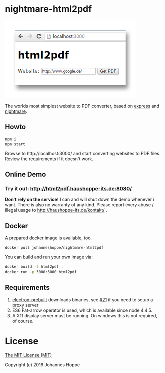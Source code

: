 # nightmare-html2pdf

![Screenshot](screenshot.png)

The worlds most simplest website to PDF converter, based on [express](http://expressjs.com/) and [nightmare](http://www.nightmarejs.org/).

## Howto
```
npm i
npm start
```

Browse to http://localhost:3000/ and start converting websites to PDF files.  
Review the requirements if it doesn't work.

## Online Demo

### Try it out: http://html2pdf.haushoppe-its.de:8080/


**Don't rely on the service!**
I can and will shut down the demo whenever i want.
There is also no warranty of any kind. Please report every abuse / illegal usage to http://haushoppe-its.de/kontakt/ .

## Docker

A prepared docker image is available, too.

```
docker pull johanneshoppe/nightmare-html2pdf
```

You can build and run your own image via:

```sh
docker build -t html2pdf .
docker run -p 3000:3000 html2pdf
```

## Requirements

1. [electron-prebuilt](https://github.com/electron-userland/electron-prebuilt) downloads binaries, see [#21](https://github.com/electron-userland/electron-prebuilt/issues/21) if you need to setup a proxy server
2. ES6 Fat-arrow operator is used, which is available since node 4.4.5.
3. A X11 display server  must be running. On windows this is not required, of course.

# License

[The MIT License (MIT)](LICENSE)  

Copyright (c) 2016 Johannes Hoppe  